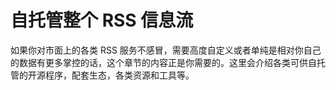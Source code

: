 # 自托管整个 RSS 信息流


如果你对市面上的各类 RSS 服务不感冒，需要高度自定义或者单纯是相对你自己的数据有更多掌控的话，这个章节的内容正是你需要的。这里会介绍各类可供自托管的开源程序，配套生态，各类资源和工具等。



